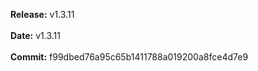 **Release:** 
v1.3.11
<br><br>**Date:** 
v1.3.11
<br><br>**Commit:** 
f99dbed76a95c65b1411788a019200a8fce4d7e9

